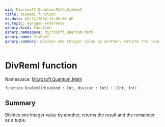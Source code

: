 ```yaml
---
uid: Microsoft.Quantum.Math.DivRemI
title: DivRemI function
ms.date: 02/21/2024 12:00:00 AM
ms.topic: managed-reference
qsharp.kind: function
qsharp.namespace: Microsoft.Quantum.Math
qsharp.name: DivRemI
qsharp.summary: Divides one Integer value by another, returns the result and the remainder as a tuple.
---
```


# DivRemI function

Namespace: [Microsoft.Quantum.Math](xref:Microsoft.Quantum.Math)

```qsharp
function DivRemI(dividend : Int, divisor : Int) : (Int, Int)
```

## Summary
Divides one Integer value by another, returns the result and the remainder as a tuple.
